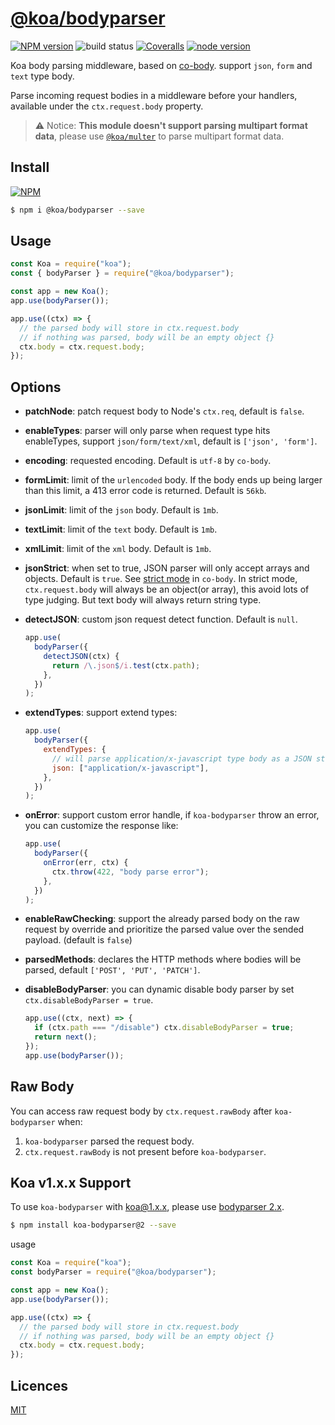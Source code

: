 # [**@koa/bodyparser**](https://github.com/koajs/bodyparser)

[![NPM version][npm-image]][npm-url]
![build status][github-action-image]
[![Coveralls][coveralls-image]][coveralls-url]
[![node version][node-image]][node-url]

[npm-image]: https://img.shields.io/npm/v/@koa/bodyparser.svg?style=flat-square
[npm-url]: https://www.npmjs.com/package/@koa/bodyparser
[github-action-image]: https://github.com/koajs/bodyparser/actions/workflows/ci.yml/badge.svg?style=flat-square
[coveralls-image]: https://img.shields.io/coveralls/koajs/bodyparser.svg?style=flat-square
[coveralls-url]: https://coveralls.io/r/koajs/bodyparser?branch=master
[node-image]: https://img.shields.io/badge/node.js-%3E=_14-green.svg?style=flat-square
[node-url]: http://nodejs.org/download/

Koa body parsing middleware, based on [co-body](https://github.com/tj/co-body). support `json`, `form` and `text` type body.

Parse incoming request bodies in a middleware before your handlers, available under the `ctx.request.body` property.

> ⚠ Notice: **This module doesn't support parsing multipart format data**, please use [`@koa/multer`](https://github.com/koajs/multer) to parse multipart format data.

## Install

[![NPM](https://nodei.co/npm/@koa/bodyparser.png?downloads=true)](https://nodei.co/npm/@koa/bodyparser)

```bash
$ npm i @koa/bodyparser --save
```

## Usage

```js
const Koa = require("koa");
const { bodyParser } = require("@koa/bodyparser");

const app = new Koa();
app.use(bodyParser());

app.use((ctx) => {
  // the parsed body will store in ctx.request.body
  // if nothing was parsed, body will be an empty object {}
  ctx.body = ctx.request.body;
});
```

## Options

- **patchNode**: patch request body to Node's `ctx.req`, default is `false`.
- **enableTypes**: parser will only parse when request type hits enableTypes, support `json/form/text/xml`, default is `['json', 'form']`.
- **encoding**: requested encoding. Default is `utf-8` by `co-body`.
- **formLimit**: limit of the `urlencoded` body. If the body ends up being larger than this limit, a 413 error code is returned. Default is `56kb`.
- **jsonLimit**: limit of the `json` body. Default is `1mb`.
- **textLimit**: limit of the `text` body. Default is `1mb`.
- **xmlLimit**: limit of the `xml` body. Default is `1mb`.
- **jsonStrict**: when set to true, JSON parser will only accept arrays and objects. Default is `true`. See [strict mode](https://github.com/cojs/co-body#options) in `co-body`. In strict mode, `ctx.request.body` will always be an object(or array), this avoid lots of type judging. But text body will always return string type.
- **detectJSON**: custom json request detect function. Default is `null`.

  ```js
  app.use(
    bodyParser({
      detectJSON(ctx) {
        return /\.json$/i.test(ctx.path);
      },
    })
  );
  ```

- **extendTypes**: support extend types:

  ```js
  app.use(
    bodyParser({
      extendTypes: {
        // will parse application/x-javascript type body as a JSON string
        json: ["application/x-javascript"],
      },
    })
  );
  ```

- **onError**: support custom error handle, if `koa-bodyparser` throw an error, you can customize the response like:

  ```js
  app.use(
    bodyParser({
      onError(err, ctx) {
        ctx.throw(422, "body parse error");
      },
    })
  );
  ```

- **enableRawChecking**: support the already parsed body on the raw request by override and prioritize the parsed value over the sended payload. (default is `false`)

- **parsedMethods**: declares the HTTP methods where bodies will be parsed, default `['POST', 'PUT', 'PATCH']`.

- **disableBodyParser**: you can dynamic disable body parser by set `ctx.disableBodyParser = true`.

  ```js
  app.use((ctx, next) => {
    if (ctx.path === "/disable") ctx.disableBodyParser = true;
    return next();
  });
  app.use(bodyParser());
  ```

## Raw Body

You can access raw request body by `ctx.request.rawBody` after `koa-bodyparser` when:

1. `koa-bodyparser` parsed the request body.
2. `ctx.request.rawBody` is not present before `koa-bodyparser`.

## Koa v1.x.x Support

To use `koa-bodyparser` with koa@1.x.x, please use [bodyparser 2.x](https://github.com/koajs/bodyparser/tree/2.x).

```bash
$ npm install koa-bodyparser@2 --save
```

usage

```js
const Koa = require("koa");
const bodyParser = require("@koa/bodyparser");

const app = new Koa();
app.use(bodyParser());

app.use((ctx) => {
  // the parsed body will store in ctx.request.body
  // if nothing was parsed, body will be an empty object {}
  ctx.body = ctx.request.body;
});
```

## Licences

[MIT](LICENSE)
